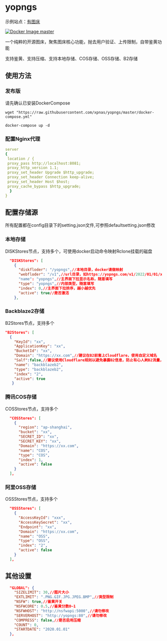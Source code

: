 # yopngs

示例站点：[有图床](https://yopngs.com)

[![Docker Image master](https://github.com/xpnas/yopngs/actions/workflows/docker-image.yml/badge.svg?branch=master)](https://github.com/xpnas/yopngs/actions/workflows/docker-image.yml)

一个纯粹的开源图床，聚焦图床核心功能，抛去用户验证、上传限制，自带鉴黄功能

支持鉴黄、支持压缩、支持本地存储、COS存储、OSS存储、B2存储

## 使用方法

### 发布版

  请先确认已安装DockerCompose
  ```
  wget "https://raw.githubusercontent.com/xpnas/yopngs/master/docker-compose.yml" 
  ```
  ```
  docker-compose up -d
   ```

### 配置Nginx代理
  ``` yml
  server
  {
   location / {
   proxy_pass http://localhost:8081;
   proxy_http_version 1.1;
   proxy_set_header Upgrade $http_upgrade;
   proxy_set_header Connection keep-alive;
   proxy_set_header Host $host;
   proxy_cache_bypass $http_upgrade;
    }
  }
  ```

## 配置存储源

所有配置都在config目录下的setting.json文件,可参照defaultsetting.json修改

### 本地存储
DISKStores节点，支持多个，可使用docker启动命令映射Rclone挂载的磁盘
``` json
  "DISKStores": [
    {
      "diskfloder": "/yopngs",//本地目录，docker请做映射
      "webfloder": "/v1",//url目录，如https://yopngs.com/v1/2022/01/01/xxxxx.png
      "name": "yopngs",//主界面下拉显示名称，随意填写
      "type": "yopngs",//内部类型，随意填写
      "index": 0,//主界面下拉排序，越小越优先
      "active": true//是否激活
    },
```
### Backblaze2存储
B2Stores节点，支持多个
```json
"B2Stores": [
  {
    "KeyId": "xx",
    "ApplicationKey": "xx",
    "BucketId": "xx",
    "Domain": "https://xx.com",//建议在B2前套上Cloudflare，使用自定义域名
    "Salf":false,//建议使用Cloudflare规则以避免暴露B2信息，防止有心人刷B2流量，开启后将去除Url中的file/BucketName
    "name": "backblazeb2",
    "type": "backblazeb2",
    "index": "2",
    "active": true
   }
  ```
### 腾讯COS存储
COSStores节点，支持多个
``` json
  "COSStores": [
    {
      "region": "ap-shanghai",
      "bucket": "xx",
      "SECRET_ID": "xx",
      "SECRET_KEY": "xx",
      "Domain": "https://xx.com",
      "name": "COS",
      "type": "COS",
      "index": 1,
      "active": false
    }
  ],
  ```
### 阿里OSS存储
OSSStores节点，支持多个
``` json
  "OSSStores": [
    {
      "AccessKeyId": "xxx",
      "AccessKeySecret": "xx",
      "Endpoint": "xx",
      "Domain": "https://xx.com",
      "name": "OSS",
      "type": "OSS",
      "index": "2",
      "active": false
    }
  ],
```
## 其他设置

```json
  "GLOBAL": {
    "SIZELIMIT": 30,//图片大小
    "EXTLIMIT": ".PNG.GIF.JPG.JPEG.BMP",//类型限制
    "NSFW": true,//鉴黄开关
    "NSFWCORE": 0.5,//鉴黄分数0~1
    "NSFWHOST": "http://nsfwapi:5000",//请勿修改
    "SERVERHOST": "http://yopngs:80",//请勿修改
    "COMPRESS": false,//是否启用压缩
    "COUNT": 0,
    "STARTDATE": "2020.01.01"
  },
```
